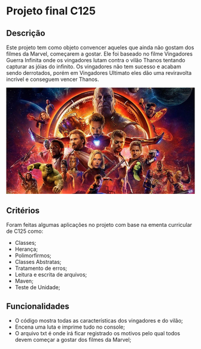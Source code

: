 # Projeto final C125

## Descrição
Este projeto tem como objeto convencer aqueles que ainda não gostam dos filmes da Marvel, começarem a gostar.
Ele foi baseado no filme Vingadores Guerra Infinita onde os vingadores lutam contra o vilão Thanos tentando capturar as jóias do infinito.
Os vingadores não tem sucesso e acabam sendo derrotados, porém em Vingadores Ultimato eles dão uma reviravolta incrível e conseguem vencer Thanos.

<p align="center">
  <img src="vingadores-guerra-infinita.jpg">
</p>

## Critérios
Foram feitas algumas aplicações no projeto com base na ementa curricular de C125 como:
- Classes;
- Herança;
- Polimorfirmos;
- Classes Abstratas;
- Tratamento de erros;
- Leitura e escrita de arquivos;
- Maven;
- Teste de Unidade;

## Funcionalidades
- O código mostra todas as características dos vingadores e do vilão;
- Encena uma luta e imprime tudo no console;
- O arquivo txt é onde irá ficar registrado os motivos pelo qual todos devem começar a gostar dos filmes da Marvel;

